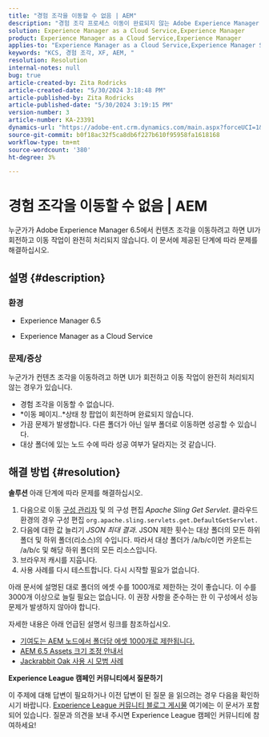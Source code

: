 ```yaml
---
title: "경험 조각을 이동할 수 없음 | AEM"
description: "경험 조각 프로세스 이동이 완료되지 않는 Adobe Experience Manager 문제를 해결하는 방법에 대해 알아봅니다."
solution: Experience Manager as a Cloud Service,Experience Manager
product: Experience Manager as a Cloud Service,Experience Manager
applies-to: "Experience Manager as a Cloud Service,Experience Manager Sites,Experience Manager 6.5"
keywords: "KCS, 경험 조각, XF, AEM, "
resolution: Resolution
internal-notes: null
bug: true
article-created-by: Zita Rodricks
article-created-date: "5/30/2024 3:18:48 PM"
article-published-by: Zita Rodricks
article-published-date: "5/30/2024 3:19:15 PM"
version-number: 3
article-number: KA-23391
dynamics-url: "https://adobe-ent.crm.dynamics.com/main.aspx?forceUCI=1&pagetype=entityrecord&etn=knowledgearticle&id=76e63ee4-971e-ef11-840a-000d3a372703"
source-git-commit: b0f18ac32f5ca8db6f227b610f95958fa1618168
workflow-type: tm+mt
source-wordcount: '380'
ht-degree: 3%

---
```


# 경험 조각을 이동할 수 없음 | AEM


누군가가 Adobe Experience Manager 6.5에서 컨텐츠 조각을 이동하려고 하면 UI가 회전하고 이동 작업이 완전히 처리되지 않습니다. 이 문서에 제공된 단계에 따라 문제를 해결하십시오.

## 설명 {#description}


### <b>환경</b>

- Experience Manager 6.5


- Experience Manager as a Cloud Service




### <b>문제/증상</b>

누군가가 컨텐츠 조각을 이동하려고 하면 UI가 회전하고 이동 작업이 완전히 처리되지 않는 경우가 있습니다.

- 경험 조각을 이동할 수 없습니다.
- *이동 페이지..*상태 창 팝업이 회전하며 완료되지 않습니다.
- 가끔 문제가 발생합니다. 다른 폴더가 아닌 일부 폴더로 이동하면 성공할 수 있습니다.
- 대상 폴더에 있는 노드 수에 따라 성공 여부가 달라지는 것 같습니다.





## 해결 방법 {#resolution}

<b>솔루션</b>
아래 단계에 따라 문제를 해결하십시오.



1. 다음으로 이동 [구성 관리자](http://localhost:4502/system/console/configMgr) 및 의 구성 편집 *Apache Sling Get Servlet*. 클라우드 환경의 경우 구성 편집 `org.apache.sling.servlets.get.DefaultGetServlet.`
2. 다음에 대한 값 늘리기 *JSON 최대 결과*. JSON 제한 횟수는 대상 폴더의 모든 하위 폴더 및 하위 폴더(리소스)의 수입니다. 따라서 대상 폴더가 /a/b/c이면 카운트는 /a/b/c 및 해당 하위 폴더의 모든 리소스입니다.
3. 브라우저 캐시를 지웁니다.
4. 사용 사례를 다시 테스트합니다. 다시 시작할 필요가 없습니다.


아래 문서에 설명된 대로 폴더의 에셋 수를 1000개로 제한하는 것이 좋습니다. 이 수를 3000개 이상으로 늘릴 필요는 없습니다. 이 권장 사항을 준수하는 한 이 구성에서 성능 문제가 발생하지 않아야 합니다.

자세한 내용은 아래 언급된 설명서 링크를 참조하십시오.

- [기여도는 AEM 노드에서 폴더당 에셋 1000개로 제한됩니다.](https://experienceleague.adobe.com/docs/experience-cloud-kcs/kbarticles/KA-21172.html)
- [AEM 6.5 Assets 크기 조정 안내서](https://experienceleague.adobe.com/docs/experience-manager-65/assets/administer/assets-sizing-guide.html)
- [Jackrabbit Oak 사용 시 모범 사례](https://jackrabbit.apache.org/oak/docs/dos_and_donts.html)




<b>Experience League 캠페인 커뮤니티에서 질문하기</b>

이 주제에 대해 답변이 필요하거나 이전 답변이 된 질문 을 읽으려는 경우 다음을 확인하시기 바랍니다. [Experience League 커뮤니티 블로그 게시물](https://experienceleaguecommunities.adobe.com/t5/adobe-experience-manager-blogs/introducing-top-kcs-articles-curated-for-your-aem/ba-p/672734#M1180) 여기에는 이 문서가 포함되어 있습니다. 질문과 의견을 보내 주시면 Experience League 캠페인 커뮤니티에 참여하세요!


